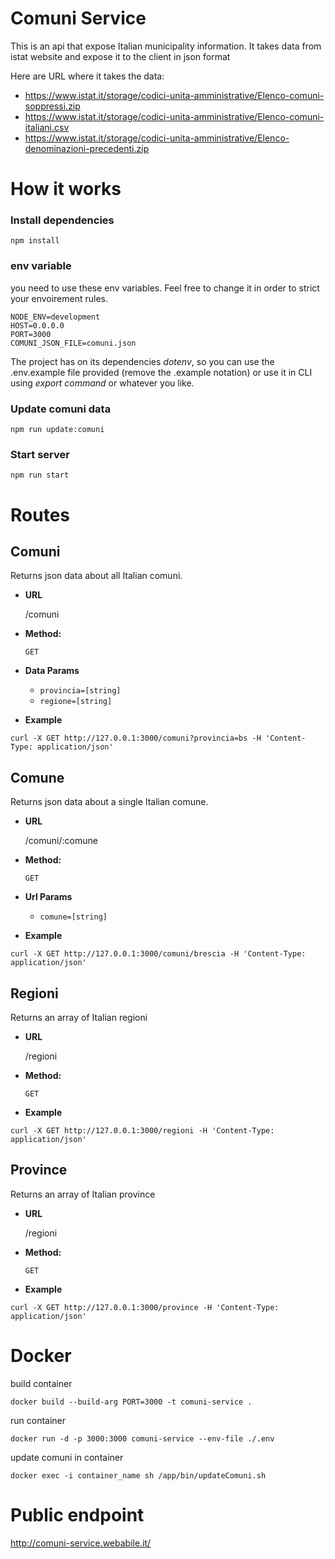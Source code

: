 # Comuni Service

This is an api that expose Italian municipality information.
It takes data from istat website and expose it to the client in json format

Here are URL where it takes the data:
- https://www.istat.it/storage/codici-unita-amministrative/Elenco-comuni-soppressi.zip
- https://www.istat.it/storage/codici-unita-amministrative/Elenco-comuni-italiani.csv
- https://www.istat.it/storage/codici-unita-amministrative/Elenco-denominazioni-precedenti.zip

# How it works

### Install dependencies

`npm install`

### env variable

you need to use these env variables.
Feel free to change it in order to strict your envoirement rules.

```
NODE_ENV=development
HOST=0.0.0.0
PORT=3000
COMUNI_JSON_FILE=comuni.json
```
The project has on its dependencies *dotenv*, so
you can use the .env.example file provided (remove the .example notation) or use it in CLI using *export command* or whatever you like.

### Update comuni data

`npm run update:comuni`

### Start server

`npm run start`

# Routes

**Comuni**
----
  Returns json data about all Italian comuni.

* **URL**

  /comuni

* **Method:**

  `GET`

* **Data Params**

  - `provincia=[string]`
  - `regione=[string]`

* **Example**

```
curl -X GET http://127.0.0.1:3000/comuni?provincia=bs -H 'Content-Type: application/json'
```

**Comune**
----
  Returns json data about a single Italian comune.

* **URL**

  /comuni/:comune

* **Method:**

  `GET`

* **Url Params**

  - `comune=[string]`

* **Example**

```
curl -X GET http://127.0.0.1:3000/comuni/brescia -H 'Content-Type: application/json'
```

**Regioni**
----
  Returns an array of Italian regioni

* **URL**

  /regioni

* **Method:**

  `GET`

* **Example**

```
curl -X GET http://127.0.0.1:3000/regioni -H 'Content-Type: application/json'
```

**Province**
----
  Returns an array of Italian province

* **URL**

  /regioni

* **Method:**

  `GET`

* **Example**

```
curl -X GET http://127.0.0.1:3000/province -H 'Content-Type: application/json'
```

# Docker

build container

`docker build --build-arg PORT=3000 -t comuni-service .`

run container

`docker run -d -p 3000:3000 comuni-service --env-file ./.env`

update comuni in container

`docker exec -i container_name sh /app/bin/updateComuni.sh`

# Public endpoint

http://comuni-service.webabile.it/
